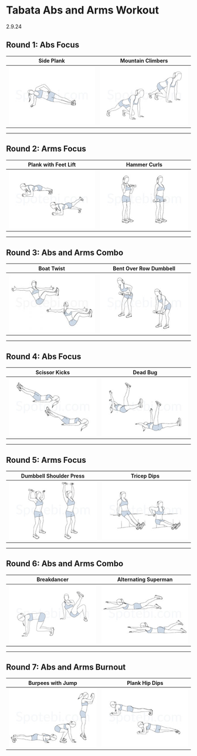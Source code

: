 # Tabata Abs and Arms Workout
2.9.24

## Round 1: Abs Focus

| **Side Plank**               | **Mountain Climbers**   |
| ---------------------------- | ----------------------- |
| ![Side Plank](./images/side-plank.jpg) | ![Mountain Climbers](./images/mountain-climbers.jpg) |

---

## Round 2: Arms Focus

| **Plank with Feet Lift**     | **Hammer Curls**        |
| ---------------------------- | ----------------------- |
| ![Plank with Feet Lift](./images/plank-leg-lifts.jpg) | ![Hammer Curls](./images/hammer-curls.jpg) |

---

## Round 3: Abs and Arms Combo

| **Boat Twist**               | **Bent Over Row Dumbbell** |
| ---------------------------- | ----------------------- |
| ![Boat Twist](./images/boat-twist.jpg) | ![Bent Over Row Dumbbell](./images/bent-over-row-dumbbell.jpg) |

---

## Round 4: Abs Focus

| **Scissor Kicks**            | **Dead Bug**            |
| ---------------------------- | ----------------------- |
| ![Scissor Kicks](./images/scissor-kicks.jpg) | ![Dead Bug](./images/dead-bug.jpg) |

---

## Round 5: Arms Focus

| **Dumbbell Shoulder Press**  | **Tricep Dips**         |
| ---------------------------- | ----------------------- |
| ![Dumbbell Shoulder Press](./images/dumbbell-shoulder-press.jpg) | ![Tricep Dips](./images/tricep-dips.jpg) |

---

## Round 6: Abs and Arms Combo

| **Breakdancer**              | **Alternating Superman**      |
| ---------------------------- | ----------------------- |
| ![Breakdancer](./images/breakdancer.jpg) | ![Alternating Superman](./images/alternating-superman.jpg) |

---

## Round 7: Abs and Arms Burnout

| **Burpees with Jump**        | **Plank Hip Dips**      |
| ---------------------------- | ----------------------- |
| ![Burpees with Jump](./images/burpees.jpg) | ![Plank Hip Dips](./images/plank-hip-dips.jpg) |
